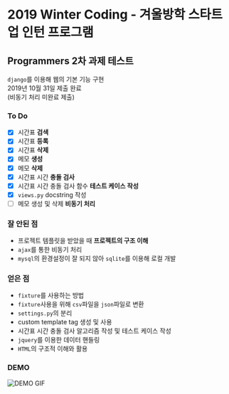 # 2019 Winter Coding - 겨울방학 스타트업 인턴 프로그램

## Programmers 2차 과제 테스트

`django`를 이용해 웹의 기본 기능 구현<br>
2019년 10월 31일 제출 완료<br>
(비동기 처리 미완료 제출)<br>

### To Do
- [x] 시간표 **검색**
- [x] 시간표 **등록**
- [x] 시간표 **삭제**
- [x] 메모 **생성**
- [x] 메모 **삭제**
- [x] 시간표 시간 **충돌 검사**
- [x] 시간표 시간 충돌 검사 함수 **테스트 케이스 작성**
- [x] `views.py` docstring 작성
- [ ] 메모 생성 및 삭제 **비동기 처리**

### 잘 안된 점
- 프로젝트 템플릿을 받았을 때 **프로젝트의 구조 이해**
- `ajax`를 통한 비동기 처리
- `mysql`의 환경설정이 잘 되지 않아 `sqlite`를 이용해 로컬 개발

### 얻은 점
- `fixture`를 사용하는 방법
- `fixture`사용을 위해 `csv`파일을 `json`파일로 변환
- `settings.py`의 분리
- custom template tag 생성 및 사용
- 시간표 시간 충돌 검사 알고리즘 작성 및 테스트 케이스 작성
- `jquery`를 이용한 데이터 핸들링
- `HTML`의 구조적 이해와 활용

### DEMO

![DEMO GIF](./Demo/2.gif)